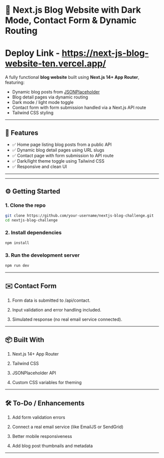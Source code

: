 # 📝 Next.js Blog Website with Dark Mode, Contact Form & Dynamic Routing

# Deploy Link - https://next-js-blog-website-ten.vercel.app/

A fully functional **blog website** built using **Next.js 14+ App Router**, featuring:

- Dynamic blog posts from [JSONPlaceholder](https://jsonplaceholder.typicode.com)
- Blog detail pages via dynamic routing
- Dark mode / light mode toggle 
- Contact form with form submission handled via a Next.js API route
- Tailwind CSS styling

---

## 🚀 Features

- ✅ Home page listing blog posts from a public API
- ✅ Dynamic blog detail pages using URL slugs
- ✅ Contact page with form submission to API route
- ✅ Dark/light theme toggle using Tailwind CSS 
- ✅ Responsive and clean UI

---


---

## ⚙️ Getting Started

### 1. **Clone the repo**

```bash
git clone https://github.com/your-username/nextjs-blog-challenge.git
cd nextjs-blog-challenge

```

### 2. **Install dependencies**

```bash
npm install
```

### 3. **Run the development server**

```bash
npm run dev
```

---

## ✉️ Contact Form
1. Form data is submitted to /api/contact.

2. Input validation and error handling included.

3. Simulated response (no real email service connected).

---

## 📦 Built With
1. Next.js 14+ App Router

2. Tailwind CSS

3. JSONPlaceholder API

4. Custom CSS variables for theming

---

## 🛠 To-Do / Enhancements
1. Add form validation errors

2. Connect a real email service (like EmailJS or SendGrid)

3. Better mobile responsiveness

4. Add blog post thumbnails and metadata

---

